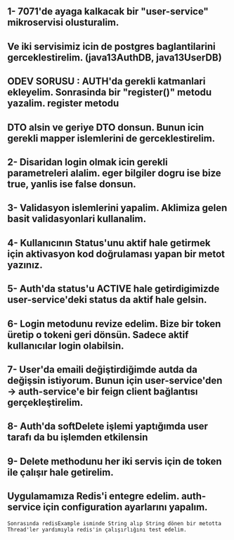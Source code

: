 ## 1- 7071'de ayaga kalkacak bir "user-service" mikroservisi olusturalim. 
## Ve iki servisimiz icin de postgres baglantilarini gerceklestirelim. (java13AuthDB, java13UserDB)
## ODEV SORUSU : AUTH'da gerekli katmanlari ekleyelim. Sonrasinda bir "register()" metodu yazalim. register metodu
## DTO alsin ve geriye DTO donsun. Bunun icin gerekli mapper islemlerini de gerceklestirelim.

## 2- Disaridan login olmak icin gerekli parametreleri alalim. eger bilgiler dogru ise bize true, yanlis ise false donsun.

## 3- Validasyon islemlerini yapalim. Aklimiza gelen basit validasyonlari kullanalim.

## 4- Kullanıcının Status'unu aktif hale getirmek için aktivasyon kod doğrulaması yapan bir metot yazınız.

## 5- Auth'da status'u ACTIVE hale getirdigimizde user-service'deki status da aktif hale gelsin.

## 6- Login metodunu revize edelim. Bize bir token üretip o tokeni geri dönsün. Sadece aktif kullanıcılar login olabilsin.

## 7- User'da emaili değiştirdiğimde autda da değişsin istiyorum. Bunun için user-service'den -> auth-service'e bir feign client bağlantısı gerçekleştirelim.

## 8- Auth'da softDelete işlemi yaptığımda user tarafı da bu işlemden etkilensin

## 9- Delete methodunu her iki servis için de token ile çalışır hale getirelim.

## Uygulamamıza Redis'i entegre edelim. auth-service için configuration ayarlarını yapalım.
    Sonrasında redisExample isminde String alıp String dönen bir metotta Thread'ler yardımıyla redis'in çalışırlığını test edelim.